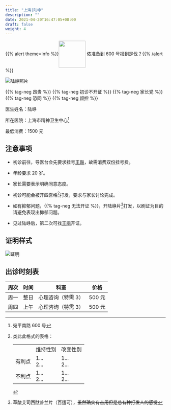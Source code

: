 ```yaml
---
title: "上海|陆峥"
description: ""
date: 2021-04-20T16:47:05+08:00
draft: false
weight: 4
---
```


{{% alert theme=info %}}<img src="/images/wpnl.jpg" style="display: inline; height:6em;vertical-align: middle;" /> 侬准备到 600 号报到是伐？{{% /alert %}}

![陆峥照片](images/doctor/lu-zheng.jpg)

{{% tag-neg 昂贵 %}} {{% tag-neg 初诊不开证 %}}
{{% tag-neg 家长党 %}} {{% tag-neg 恐同 %}} {{% tag-neg 颜控 %}}

医生姓名：陆峥

所在医院：上海市精神卫生中心[^1]

最低消费：1500 元

## 注意事项

- 初诊前往，导医台会先要求挂号<a href="../wang-biao/">王飚</a>，故需消费双份挂号费。

- 年龄要求 20 岁。

- 家长需要表示明确同意态度。

- 初诊可能会被开四宫格[^2]打发，要求与家长讨论完成。

- 如有抑郁问题，{{% tag-neg 无法开证 %}}，开陆峥片[^3]打发，以刷证为目的请避免表现出抑郁问题。

- 见过陆峥后，第二次可找<a href="../wang-biao/">王飚</a>开证。

## 证明样式

![证明](images/doctor/lu-zheng-zm.jpg)

## 出诊时刻表

| 周次 | 时间 | 科室 | 价格 |
| :---: | :---: | :---: | :---: |
| 周一 | 整日 | 心理咨询（特需 3）| 500 元 |
| 周四 | 上午 | 心理咨询（特需 3）| 500 元 |

[^1]: 宛平南路 600 号

[^2]:类此此格式的表格：<table><tr>&nbsp;<td></td><td>维持性别</td><td>改变性别</td></tr><tr><td>有利点</td><td>1...<br>2...</td><td>1...<br>2...</td></tr><tr><td>不利点</td><td>1...<br>2...</td><td>1...<br>2...</td></tr></table>

[^3]: 草酸艾司西酞普兰片（百适可），~~虽然确实有点用但是总有种打发人的感觉~~
